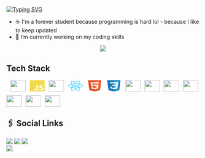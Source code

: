 [![Typing SVG](https://readme-typing-svg.demolab.com?font=Fira+Code&weight=700&size=26&pause=1000&color=2F81F7&random=false&width=440&lines=Hi%2C+I+am+Hard+007;Web+developer;UX%2FUI+Design+enthusiast;Studying+techs+%26+)](https://git.io/typing-svg)



- ☕ I'm a forever student because programming is hard lol - because I like to keep updated
- 🌱 I’m currently working on my coding skills


<div align="center">
  <a href="https://github.com/Hard-007">
    <!---<img height="180em" src="https://github-readme-stats.vercel.app/api?username=Hard-007&show_icons=true&theme=dracula&include_all_commits=true&count_private=true"/>-->
    <img height="180em" src="https://github-readme-stats.vercel.app/api/top-langs/?username=Hard-007&layout=compact&langs_count=7&theme=dracula"/>
  </a>
</div>

## Tech Stack

<div style="display: flex; gap: 10px; flex-wrap: wrap;"><br>
  <img src="https://cdn.jsdelivr.net/gh/devicons/devicon/icons/nodejs/nodejs-original.svg"  height="30" width="40" align="center"/>
  <img align="center" height="30" width="40" src="https://raw.githubusercontent.com/devicons/devicon/master/icons/javascript/javascript-plain.svg"/>
  <img src="https://cdn.jsdelivr.net/gh/devicons/devicon/icons/jquery/jquery-original.svg"  height="30" width="40" align="center"/>
  <img align="center" height="30" width="40" src="https://raw.githubusercontent.com/devicons/devicon/master/icons/react/react-original.svg"/>
  <img align="center" height="30" width="40" src="https://raw.githubusercontent.com/devicons/devicon/master/icons/html5/html5-original.svg"/>
  <img align="center" height="30" width="40" src="https://raw.githubusercontent.com/devicons/devicon/master/icons/css3/css3-original.svg"/>
  <img src="https://cdn.jsdelivr.net/gh/devicons/devicon/icons/linux/linux-original.svg"  height="30" width="40" align="center"/>
  <img src="https://cdn.jsdelivr.net/gh/devicons/devicon/icons/vscode/vscode-original.svg"  height="30" width="40" align="center"/>
  <img src="https://cdn.jsdelivr.net/gh/devicons/devicon/icons/git/git-original.svg"  height="30" width="40" align="center" />
  <img src="https://cdn.jsdelivr.net/gh/devicons/devicon/icons/github/github-original.svg"  height="30" width="40" align="center" />
  <img src="https://cdn.jsdelivr.net/gh/devicons/devicon/icons/apache/apache-original.svg"  height="30" width="40" align="center" />
  <img src="https://cdn.jsdelivr.net/gh/devicons/devicon/icons/php/php-original.svg"  height="30" width="40" align="center" />
  <img src="https://cdn.jsdelivr.net/gh/devicons/devicon/icons/mysql/mysql-original.svg"  height="30" width="40" align="center" />
  
  
</div>
  
  ## 🖇️ Social Links
  
  <div>
    <a href="https://instagram.com/alfeu_x" target="_blank"><img src="https://img.shields.io/badge/-Instagram-%23E4405F?style=for-the-badge&logo=instagram&logoColor=white" target="_blank"></a>
    <a href = "mailto:alfeuxirinda@gmail.com"><img src="https://img.shields.io/badge/-Gmail-%23333?style=for-the-badge&logo=gmail&logoColor=white" target="_blank"></a>
    <a href="https://https://www.linkedin.com/in/alfeux" target="_blank"><img src="https://img.shields.io/badge/-LinkedIn-%230077B5?style=for-the-badge&logo=linkedin&logoColor=white" target="_blank"></a>
  
  
  </div>
    <a href="https://www.codewars.com/users/Hard-007" target"_blank">
    <img src="https://www.codewars.com/users/Hard-007/badges/large/"/>
  </a>

<!---
Hard-007/Hard-007 is a ✨ special ✨ repository because its `README.md` (this file) appears on your GitHub profile.
You can click the Preview link to take a look at your changes.
--->
